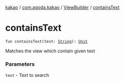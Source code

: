 [kakao](../../index.md) / [com.agoda.kakao](../index.md) / [ViewBuilder](index.md) / [containsText](./contains-text.md)

# containsText

`fun containsText(text: `[`String`](https://kotlinlang.org/api/latest/jvm/stdlib/kotlin/-string/index.html)`): `[`Unit`](https://kotlinlang.org/api/latest/jvm/stdlib/kotlin/-unit/index.html)

Matches the view which contain given text

### Parameters

`text` - Text to search